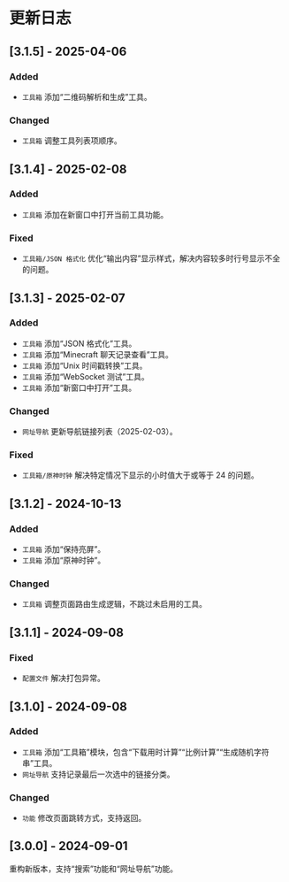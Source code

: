 # 更新日志

## [3.1.5] - 2025-04-06

### Added

- `工具箱` 添加“二维码解析和生成”工具。

### Changed

- `工具箱` 调整工具列表项顺序。

## [3.1.4] - 2025-02-08

### Added

- `工具箱` 添加在新窗口中打开当前工具功能。

### Fixed

- `工具箱/JSON 格式化` 优化“输出内容”显示样式，解决内容较多时行号显示不全的问题。

## [3.1.3] - 2025-02-07

### Added

- `工具箱` 添加“JSON 格式化”工具。
- `工具箱` 添加“Minecraft 聊天记录查看”工具。
- `工具箱` 添加“Unix 时间戳转换”工具。
- `工具箱` 添加“WebSocket 测试”工具。
- `工具箱` 添加“新窗口中打开”工具。

### Changed

- `网址导航` 更新导航链接列表（2025-02-03）。

### Fixed

- `工具箱/原神时钟` 解决特定情况下显示的小时值大于或等于 24 的问题。

## [3.1.2] - 2024-10-13

### Added

- `工具箱` 添加“保持亮屏”。
- `工具箱` 添加“原神时钟”。

### Changed

- `工具箱` 调整页面路由生成逻辑，不跳过未启用的工具。

## [3.1.1] - 2024-09-08

### Fixed

- `配置文件` 解决打包异常。

## [3.1.0] - 2024-09-08

### Added

- `工具箱` 添加“工具箱”模块，包含“下载用时计算”“比例计算”“生成随机字符串”工具。
- `网址导航` 支持记录最后一次选中的链接分类。

### Changed

- `功能` 修改页面跳转方式，支持返回。

## [3.0.0] - 2024-09-01

重构新版本，支持“搜索”功能和“网址导航”功能。
